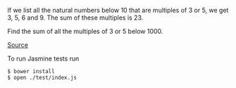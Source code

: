 
If we list all the natural numbers below 10 that are multiples of 3 or 5, we get 3, 5, 6 and 9. The sum of these multiples is 23.

Find the sum of all the multiples of 3 or 5 below 1000.

[Source](https://projecteuler.net/problem=1)

To run Jasmine tests run
```
$ bower install
$ open ./test/index.js
```
